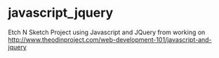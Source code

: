 # javascript_jquery

Etch N Sketch Project using Javascript and JQuery from working on http://www.theodinproject.com/web-development-101/javascript-and-jquery
